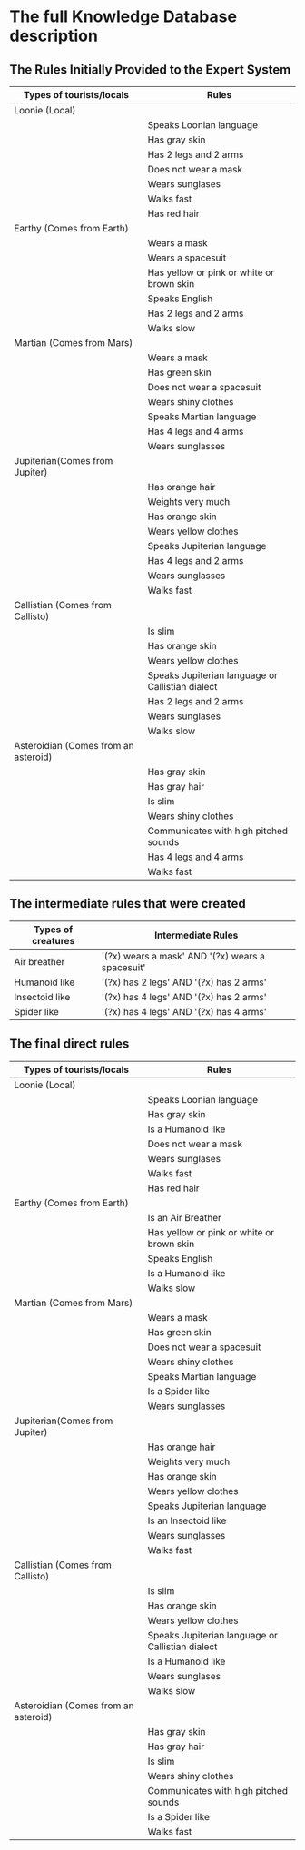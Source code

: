 # The full Knowledge Database description

## The Rules Initially Provided to the Expert System

| Types of tourists/locals  | Rules                                            |
| ------------------------- | --------------------------------------------     |
| Loonie (Local)            |                                                  |
|                           |Speaks Loonian language                           |
|                           | Has gray skin                                    |
|                           | Has 2 legs and 2 arms                            |   
|                           | Does not wear a mask                             |
|                           | Wears sunglases                                  |
|                           | Walks fast                                       |   
|                           | Has red hair                                     |   
| Earthy (Comes from Earth) |                                                  |
|                           | Wears a mask                                     |
|                           | Wears a spacesuit                                |
|                           | Has yellow or pink or white or brown skin        |
|                           | Speaks English                                   |
|                           | Has 2 legs and 2 arms                            |   
|                           | Walks slow                                       |
| Martian  (Comes from Mars)|                                                  | 
|                           | Wears a mask                                     |
|                           | Has green skin                                   |
|                           | Does not wear a spacesuit                        |
|                           | Wears shiny clothes                              |
|                           | Speaks Martian language                          |
|                           | Has 4 legs and 4 arms                            |
|                           | Wears sunglasses                                 |
| Jupiterian(Comes from Jupiter) |                                             |
|                           | Has orange hair                                  |
|                           | Weights very much                                |
|                           | Has orange skin                                  |
|                           | Wears yellow clothes                             |
|                           | Speaks Jupiterian language                       |
|                           | Has 4 legs and 2 arms                            |
|                           | Wears sunglasses                                 |
|                           | Walks fast                                       |   
| Callistian (Comes from Callisto) |                                           |
|                           | Is slim                                          |
|                           | Has orange skin                                  |
|                           | Wears yellow clothes                             |
|                           | Speaks Jupiterian language or Callistian dialect |
|                           | Has 2 legs and 2 arms                            |
|                           | Wears sunglases                                  |
|                           | Walks slow                                       |   
| Asteroidian (Comes from an asteroid)|                                        |
|                           | Has gray skin                                    |
|                           | Has gray hair                                    |
|                           | Is slim                                          |
|                           | Wears shiny clothes                              |
|                           | Communicates with high pitched sounds            |
|                           | Has 4 legs and 4 arms                            |
|                           | Walks fast                                       |   


## The intermediate rules that were created


| Types of creatures        | Intermediate Rules                               |
| ------------------------- | --------------------------------------------     |
| Air breather              | '(?x) wears a mask' AND '(?x) wears a spacesuit' |
| Humanoid like             |     '(?x) has 2 legs' AND '(?x) has 2 arms'      |
| Insectoid like            |     '(?x) has 4 legs' AND '(?x) has 2 arms'      |
| Spider like               |     '(?x) has 4 legs' AND '(?x) has 4 arms'      |

## The final direct rules

| Types of tourists/locals  | Rules                                            |
| ------------------------- | --------------------------------------------     |
| Loonie (Local)            |                                                  |
|                           | Speaks Loonian language                          |
|                           | Has gray skin                                    |
|                           | Is a Humanoid like                               |   
|                           | Does not wear a mask                             |
|                           | Wears sunglases                                  |
|                           | Walks fast                                       |   
|                           | Has red hair                                     |   
| Earthy (Comes from Earth) |                                                  |
|                           | Is an Air Breather                               |
|                           | Has yellow or pink or white or brown skin        |
|                           | Speaks English                                   |
|                           | Is a Humanoid like                               |   
|                           | Walks slow                                       |
| Martian  (Comes from Mars)|                                                  | 
|                           | Wears a mask                                     |
|                           | Has green skin                                   |
|                           | Does not wear a spacesuit                        |
|                           | Wears shiny clothes                              |
|                           | Speaks Martian language                          |
|                           | Is a Spider like                                 |
|                           | Wears sunglasses                                 |
| Jupiterian(Comes from Jupiter) |                                             |
|                           | Has orange hair                                  |
|                           | Weights very much                                |
|                           | Has orange skin                                  |
|                           | Wears yellow clothes                             |
|                           | Speaks Jupiterian language                       |
|                           | Is an Insectoid like                             |
|                           | Wears sunglasses                                 |
|                           | Walks fast                                       |   
| Callistian (Comes from Callisto) |                                           |
|                           | Is slim                                          |
|                           | Has orange skin                                  |
|                           | Wears yellow clothes                             |
|                           | Speaks Jupiterian language or Callistian dialect |
|                           | Is a Humanoid like                               |
|                           | Wears sunglases                                  |
|                           | Walks slow                                       |   
| Asteroidian (Comes from an asteroid)|                                        |
|                           | Has gray skin                                    |
|                           | Has gray hair                                    |
|                           | Is slim                                          |
|                           | Wears shiny clothes                              |
|                           | Communicates with high pitched sounds            |
|                           | Is a Spider like                                 |
|                           | Walks fast                                       |   


